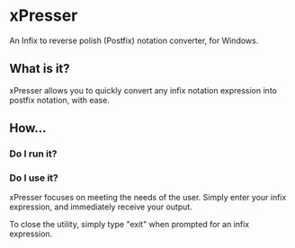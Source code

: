 # xPresser
An Infix to reverse polish (Postfix) notation converter, for Windows. 

## What is it? 
xPresser allows you to quickly convert any infix notation expression into postfix notation, with ease.

## How... 
### Do I run it?
### Do I use it?
xPresser focuses on meeting the needs of the user. Simply enter your infix expression, and immediately receive your output. 

To close the utility, simply type "exit" when prompted for an infix expression. 

